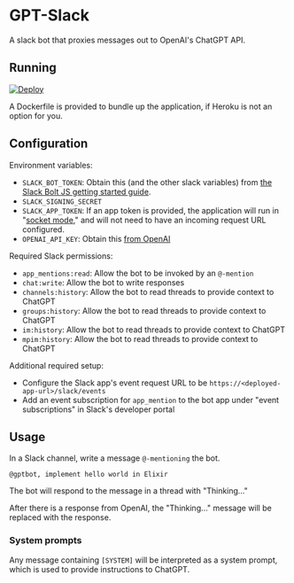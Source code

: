 # GPT-Slack

A slack bot that proxies messages out to OpenAI's ChatGPT API.

## Running

[![Deploy](https://www.herokucdn.com/deploy/button.svg)](https://heroku.com/deploy?template=https://github.com/ChristianAlexander/gpt-slack)

A Dockerfile is provided to bundle up the application, if Heroku is not an option for you.

## Configuration

Environment variables:

- `SLACK_BOT_TOKEN`: Obtain this (and the other slack variables) from [the Slack Bolt JS getting started guide](https://slack.dev/bolt-js/tutorial/getting-started#tokens-and-installing-apps).
- `SLACK_SIGNING_SECRET`
- `SLACK_APP_TOKEN`: If an app token is provided, the application will run in "[socket mode](https://api.slack.com/apis/connections/socket)," and will not need to have an incoming request URL configured.
- `OPENAI_API_KEY`: Obtain this [from OpenAI](https://platform.openai.com/account/api-keys)

Required Slack permissions:

- `app_mentions:read`: Allow the bot to be invoked by an `@-mention`
- `chat:write`: Allow the bot to write responses
- `channels:history`: Allow the bot to read threads to provide context to ChatGPT
- `groups:history`: Allow the bot to read threads to provide context to ChatGPT
- `im:history`: Allow the bot to read threads to provide context to ChatGPT
- `mpim:history`: Allow the bot to read threads to provide context to ChatGPT

Additional required setup:

- Configure the Slack app's event request URL to be `https://<deployed-app-url>/slack/events`
- Add an event subscription for `app_mention` to the bot app under "event subscriptions" in Slack's developer portal

## Usage

In a Slack channel, write a message `@-mentioning` the bot.

```
@gptbot, implement hello world in Elixir
```

The bot will respond to the message in a thread with "Thinking…"

After there is a response from OpenAI, the "Thinking…" message will be replaced with the response.

### System prompts

Any message containing `[SYSTEM]` will be interpreted as a system prompt, which is used to provide instructions to ChatGPT.
